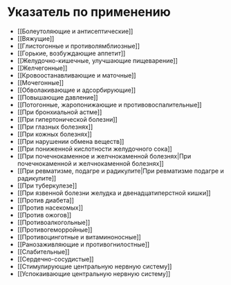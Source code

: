 # Указатель по применению

- [[Болеутоляющие и антисептические]]
- [[Вяжущие]]
- [[Глистогонные и противолямблиозные]]
- [[Горькие, возбуждающие аппетит]]
- [[Желудочно-кишечные, улучшающие пищеварение]]
- [[Желчегонные]]
- [[Кровоостанавливающие и маточные]]
- [[Мочегонные]]
- [[Обволакивающие и адсорбирующие]]
- [[Повышающие давление]]
- [[Потогонные, жаропонижающие и противовоспалительные]]
- [[При бронхиальной астме]]
- [[При гипертонической болезни]]
- [[При глазных болезнях]]
- [[При кожных болезнях]]
- [[При нарушении обмена веществ]]
- [[При пониженной кислотности желудочного сока]]
- [[При почечнокаменное и желчнокаменной болезнях|При почечнокаменной и желчнокаменной болезнях]]
- [[При ревматизме, подагре и радикулите|При ревматизме подагре и радикулите]]
- [[При туберкулезе]]
- [[При язвенной болезни желудка и двенадцатиперстной кишки]]
- [[Против диабета]]
- [[Против насекомых]]
- [[Против ожогов]]
- [[Противоалкогольные]]
- [[Противогеморройные]]
- [[Противоцинготные и витаминоносные]]
- [[Ранозаживляющие и противогнилостные]]
- [[Слабительные]]
- [[Сердечно-сосудистые]]
- [[Стимулирующие центральную нервную систему]]
- [[Успокаивающие центральную нервную систему]]

